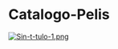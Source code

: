 # Catalogo-Pelis 
[![Sin-t-tulo-1.png](https://i.postimg.cc/t4gG1hjN/Sin-t-tulo-1.png)](https://postimg.cc/7fjWdJb5)
